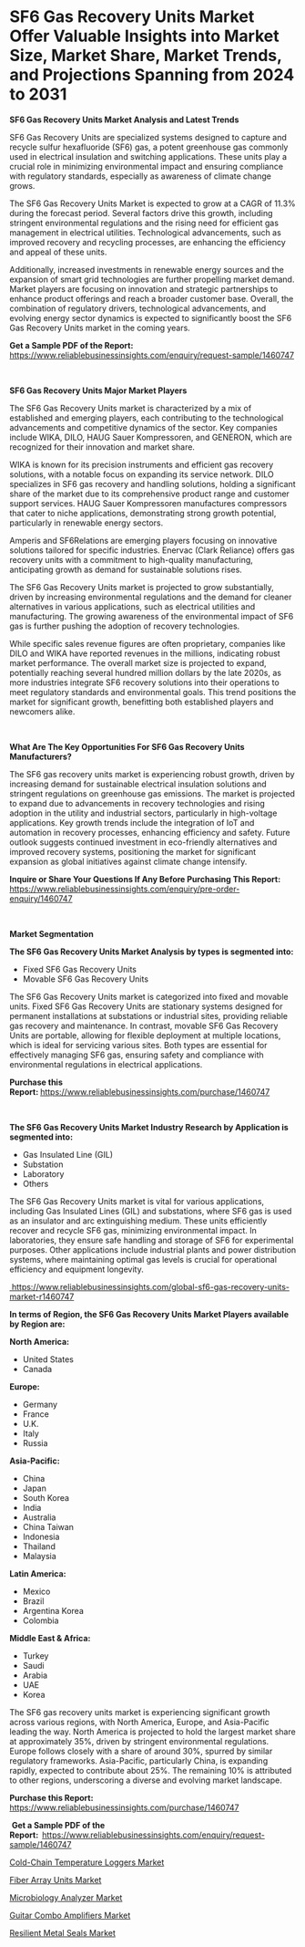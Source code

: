 <p><h1>SF6 Gas Recovery Units Market Offer Valuable Insights into Market Size, Market Share, Market Trends, and Projections Spanning from 2024 to 2031</h1></p><p><strong>SF6 Gas Recovery Units Market Analysis and Latest Trends</strong></p>
<p><p>SF6 Gas Recovery Units are specialized systems designed to capture and recycle sulfur hexafluoride (SF6) gas, a potent greenhouse gas commonly used in electrical insulation and switching applications. These units play a crucial role in minimizing environmental impact and ensuring compliance with regulatory standards, especially as awareness of climate change grows.</p><p>The SF6 Gas Recovery Units Market is expected to grow at a CAGR of 11.3% during the forecast period. Several factors drive this growth, including stringent environmental regulations and the rising need for efficient gas management in electrical utilities. Technological advancements, such as improved recovery and recycling processes, are enhancing the efficiency and appeal of these units. </p><p>Additionally, increased investments in renewable energy sources and the expansion of smart grid technologies are further propelling market demand. Market players are focusing on innovation and strategic partnerships to enhance product offerings and reach a broader customer base. Overall, the combination of regulatory drivers, technological advancements, and evolving energy sector dynamics is expected to significantly boost the SF6 Gas Recovery Units market in the coming years.</p></p>
<p><strong>Get a Sample PDF of the Report:&nbsp;</strong> <a href="https://www.reliablebusinessinsights.com/enquiry/request-sample/1460747?utm_campaign=1109&utm_medium=2&utm_source=Github&utm_content=ia&utm_term=01102024&utm_id=sf6-gas-recovery-units">https://www.reliablebusinessinsights.com/enquiry/request-sample/1460747</a></p>
<p>&nbsp;</p>
<p><strong>SF6 Gas Recovery Units Major Market Players</strong></p>
<p><p>The SF6 Gas Recovery Units market is characterized by a mix of established and emerging players, each contributing to the technological advancements and competitive dynamics of the sector. Key companies include WIKA, DILO, HAUG Sauer Kompressoren, and GENERON, which are recognized for their innovation and market share.</p><p>WIKA is known for its precision instruments and efficient gas recovery solutions, with a notable focus on expanding its service network. DILO specializes in SF6 gas recovery and handling solutions, holding a significant share of the market due to its comprehensive product range and customer support services. HAUG Sauer Kompressoren manufactures compressors that cater to niche applications, demonstrating strong growth potential, particularly in renewable energy sectors.</p><p>Amperis and SF6Relations are emerging players focusing on innovative solutions tailored for specific industries. Enervac (Clark Reliance) offers gas recovery units with a commitment to high-quality manufacturing, anticipating growth as demand for sustainable solutions rises. </p><p>The SF6 Gas Recovery Units market is projected to grow substantially, driven by increasing environmental regulations and the demand for cleaner alternatives in various applications, such as electrical utilities and manufacturing. The growing awareness of the environmental impact of SF6 gas is further pushing the adoption of recovery technologies.</p><p>While specific sales revenue figures are often proprietary, companies like DILO and WIKA have reported revenues in the millions, indicating robust market performance. The overall market size is projected to expand, potentially reaching several hundred million dollars by the late 2020s, as more industries integrate SF6 recovery solutions into their operations to meet regulatory standards and environmental goals. This trend positions the market for significant growth, benefitting both established players and newcomers alike.</p></p>
<p>&nbsp;</p>
<p><strong>What Are The Key Opportunities For SF6 Gas Recovery Units Manufacturers?</strong></p>
<p><p>The SF6 gas recovery units market is experiencing robust growth, driven by increasing demand for sustainable electrical insulation solutions and stringent regulations on greenhouse gas emissions. The market is projected to expand due to advancements in recovery technologies and rising adoption in the utility and industrial sectors, particularly in high-voltage applications. Key growth trends include the integration of IoT and automation in recovery processes, enhancing efficiency and safety. Future outlook suggests continued investment in eco-friendly alternatives and improved recovery systems, positioning the market for significant expansion as global initiatives against climate change intensify.</p></p>
<p><strong>Inquire or Share Your Questions If Any Before Purchasing This Report:</strong> <a href="https://www.reliablebusinessinsights.com/enquiry/pre-order-enquiry/1460747?utm_campaign=1109&utm_medium=2&utm_source=Github&utm_content=ia&utm_term=01102024&utm_id=sf6-gas-recovery-units">https://www.reliablebusinessinsights.com/enquiry/pre-order-enquiry/1460747</a></p>
<p>&nbsp;</p>
<p><strong>Market Segmentation</strong></p>
<p><strong>The SF6 Gas Recovery Units Market Analysis by types is segmented into:</strong></p>
<p><ul><li>Fixed SF6 Gas Recovery Units</li><li>Movable SF6 Gas Recovery Units</li></ul></p>
<p><p>The SF6 Gas Recovery Units market is categorized into fixed and movable units. Fixed SF6 Gas Recovery Units are stationary systems designed for permanent installations at substations or industrial sites, providing reliable gas recovery and maintenance. In contrast, movable SF6 Gas Recovery Units are portable, allowing for flexible deployment at multiple locations, which is ideal for servicing various sites. Both types are essential for effectively managing SF6 gas, ensuring safety and compliance with environmental regulations in electrical applications.</p></p>
<p><strong>Purchase this Report:&nbsp;</strong><a href="https://www.reliablebusinessinsights.com/purchase/1460747?utm_campaign=1109&utm_medium=2&utm_source=Github&utm_content=ia&utm_term=01102024&utm_id=sf6-gas-recovery-units">https://www.reliablebusinessinsights.com/purchase/1460747</a></p>
<p>&nbsp;</p>
<p><strong>The SF6 Gas Recovery Units Market Industry Research by Application is segmented into:</strong></p>
<p><ul><li>Gas Insulated Line (GIL)</li><li>Substation</li><li>Laboratory</li><li>Others</li></ul></p>
<p><p>The SF6 Gas Recovery Units market is vital for various applications, including Gas Insulated Lines (GIL) and substations, where SF6 gas is used as an insulator and arc extinguishing medium. These units efficiently recover and recycle SF6 gas, minimizing environmental impact. In laboratories, they ensure safe handling and storage of SF6 for experimental purposes. Other applications include industrial plants and power distribution systems, where maintaining optimal gas levels is crucial for operational efficiency and equipment longevity.</p></p>
<p><a href="https://www.reliablebusinessinsights.com/global-sf6-gas-recovery-units-market-r1460747?utm_campaign=1109&utm_medium=2&utm_source=Github&utm_content=ia&utm_term=01102024&utm_id=sf6-gas-recovery-units">&nbsp;https://www.reliablebusinessinsights.com/global-sf6-gas-recovery-units-market-r1460747</a></p>
<p><strong>In terms of Region, the SF6 Gas Recovery Units Market Players available by Region are:</strong></p>
<p>
    <p> <strong> North America: </strong>
        <ul>
            <li>United States</li>
            <li>Canada</li>
        </ul>
        </p> 
    <p> <strong> Europe: </strong>
        <ul>
            <li>Germany</li>
            <li>France</li>
            <li>U.K.</li>
            <li>Italy</li>
            <li>Russia</li>
        </ul>
        </p> 
    <p> <strong> Asia-Pacific: </strong>
        <ul>
            <li>China</li>
            <li>Japan</li>
            <li>South Korea</li>
            <li>India</li>
            <li>Australia</li>
            <li>China Taiwan</li>
            <li>Indonesia</li>
            <li>Thailand</li>
            <li>Malaysia</li>
        </ul>
        </p> 
    <p> <strong> Latin America: </strong>
        <ul>
            <li>Mexico</li>
            <li>Brazil</li>
            <li>Argentina Korea</li>
            <li>Colombia</li>
        </ul>
        </p> 
    <p> <strong> Middle East & Africa: </strong>
        <ul>
            <li>Turkey</li>
            <li>Saudi</li>
            <li>Arabia</li>
            <li>UAE</li>
            <li>Korea</li>
        </ul>
    </p>
    </p>
<p><p>The SF6 gas recovery units market is experiencing significant growth across various regions, with North America, Europe, and Asia-Pacific leading the way. North America is projected to hold the largest market share at approximately 35%, driven by stringent environmental regulations. Europe follows closely with a share of around 30%, spurred by similar regulatory frameworks. Asia-Pacific, particularly China, is expanding rapidly, expected to contribute about 25%. The remaining 10% is attributed to other regions, underscoring a diverse and evolving market landscape.</p></p>
<p><strong>Purchase this Report: </strong><a href="https://www.reliablebusinessinsights.com/purchase/1460747?utm_campaign=1109&utm_medium=2&utm_source=Github&utm_content=ia&utm_term=01102024&utm_id=sf6-gas-recovery-units">https://www.reliablebusinessinsights.com/purchase/1460747</a></p>
<p>&nbsp;<strong>Get a Sample PDF of the Report:&nbsp;&nbsp;</strong><a href="https://www.reliablebusinessinsights.com/enquiry/request-sample/1460747?utm_campaign=1109&utm_medium=2&utm_source=Github&utm_content=ia&utm_term=01102024&utm_id=sf6-gas-recovery-units">https://www.reliablebusinessinsights.com/enquiry/request-sample/1460747</a></p>
<p><strong></strong></p>
<p><p><a href="https://github.com/JudyWalsh475/Market-Research-Report-List-1/blob/main/cold-chain-temperature-loggers-market.md?utm_campaign=1109&utm_medium=2&utm_source=Github&utm_content=ia&utm_term=01102024&utm_id=sf6-gas-recovery-units">Cold-Chain Temperature Loggers Market</a></p><p><a href="https://github.com/DRIVERKAPAUL/Market-Research-Report-List-1/blob/main/fiber-array-units-market.md?utm_campaign=1109&utm_medium=2&utm_source=Github&utm_content=ia&utm_term=01102024&utm_id=sf6-gas-recovery-units">Fiber Array Units Market</a></p><p><a href="https://www.linkedin.com/pulse/future-insights-microbiology-analyzer-market-trends-regional-6rlce?utm_campaign=1109&utm_medium=2&utm_source=Github&utm_content=ia&utm_term=01102024&utm_id=sf6-gas-recovery-units">Microbiology Analyzer Market</a></p><p><a href="https://issuu.com/reportprime-2/docs/guitar-combo-amplifiers-market-size_4634c5d51d3583?utm_campaign=1109&utm_medium=2&utm_source=Github&utm_content=ia&utm_term=01102024&utm_id=sf6-gas-recovery-units">Guitar Combo Amplifiers Market</a></p><p><a href="https://www.linkedin.com/pulse/resilient-metal-seals-market-overview-regional-outlook-competitive-2zpbf?utm_campaign=1109&utm_medium=2&utm_source=Github&utm_content=ia&utm_term=01102024&utm_id=sf6-gas-recovery-units">Resilient Metal Seals Market</a></p></p>